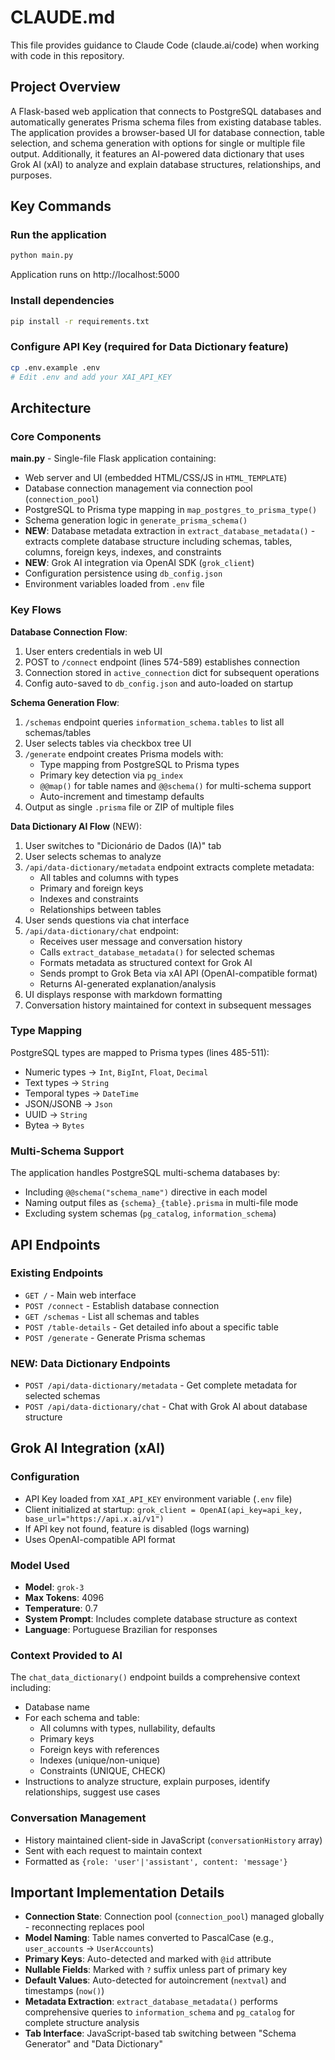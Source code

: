 # CLAUDE.md

This file provides guidance to Claude Code (claude.ai/code) when working with code in this repository.

## Project Overview

A Flask-based web application that connects to PostgreSQL databases and automatically generates Prisma schema files from existing database tables. The application provides a browser-based UI for database connection, table selection, and schema generation with options for single or multiple file output. Additionally, it features an AI-powered data dictionary that uses Grok AI (xAI) to analyze and explain database structures, relationships, and purposes.

## Key Commands

### Run the application
```bash
python main.py
```
Application runs on http://localhost:5000

### Install dependencies
```bash
pip install -r requirements.txt
```

### Configure API Key (required for Data Dictionary feature)
```bash
cp .env.example .env
# Edit .env and add your XAI_API_KEY
```

## Architecture

### Core Components

**main.py** - Single-file Flask application containing:
- Web server and UI (embedded HTML/CSS/JS in `HTML_TEMPLATE`)
- Database connection management via connection pool (`connection_pool`)
- PostgreSQL to Prisma type mapping in `map_postgres_to_prisma_type()`
- Schema generation logic in `generate_prisma_schema()`
- **NEW**: Database metadata extraction in `extract_database_metadata()` - extracts complete database structure including schemas, tables, columns, foreign keys, indexes, and constraints
- **NEW**: Grok AI integration via OpenAI SDK (`grok_client`)
- Configuration persistence using `db_config.json`
- Environment variables loaded from `.env` file

### Key Flows

**Database Connection Flow**:
1. User enters credentials in web UI
2. POST to `/connect` endpoint (lines 574-589) establishes connection
3. Connection stored in `active_connection` dict for subsequent operations
4. Config auto-saved to `db_config.json` and auto-loaded on startup

**Schema Generation Flow**:
1. `/schemas` endpoint queries `information_schema.tables` to list all schemas/tables
2. User selects tables via checkbox tree UI
3. `/generate` endpoint creates Prisma models with:
   - Type mapping from PostgreSQL to Prisma types
   - Primary key detection via `pg_index`
   - `@@map()` for table names and `@@schema()` for multi-schema support
   - Auto-increment and timestamp defaults
4. Output as single `.prisma` file or ZIP of multiple files

**Data Dictionary AI Flow** (NEW):
1. User switches to "Dicionário de Dados (IA)" tab
2. User selects schemas to analyze
3. `/api/data-dictionary/metadata` endpoint extracts complete metadata:
   - All tables and columns with types
   - Primary and foreign keys
   - Indexes and constraints
   - Relationships between tables
4. User sends questions via chat interface
5. `/api/data-dictionary/chat` endpoint:
   - Receives user message and conversation history
   - Calls `extract_database_metadata()` for selected schemas
   - Formats metadata as structured context for Grok AI
   - Sends prompt to Grok Beta via xAI API (OpenAI-compatible format)
   - Returns AI-generated explanation/analysis
6. UI displays response with markdown formatting
7. Conversation history maintained for context in subsequent messages

### Type Mapping

PostgreSQL types are mapped to Prisma types (lines 485-511):
- Numeric types → `Int`, `BigInt`, `Float`, `Decimal`
- Text types → `String`
- Temporal types → `DateTime`
- JSON/JSONB → `Json`
- UUID → `String`
- Bytea → `Bytes`

### Multi-Schema Support

The application handles PostgreSQL multi-schema databases by:
- Including `@@schema("schema_name")` directive in each model
- Naming output files as `{schema}_{table}.prisma` in multi-file mode
- Excluding system schemas (`pg_catalog`, `information_schema`)

## API Endpoints

### Existing Endpoints
- `GET /` - Main web interface
- `POST /connect` - Establish database connection
- `GET /schemas` - List all schemas and tables
- `POST /table-details` - Get detailed info about a specific table
- `POST /generate` - Generate Prisma schemas

### NEW: Data Dictionary Endpoints
- `POST /api/data-dictionary/metadata` - Get complete metadata for selected schemas
- `POST /api/data-dictionary/chat` - Chat with Grok AI about database structure

## Grok AI Integration (xAI)

### Configuration
- API Key loaded from `XAI_API_KEY` environment variable (`.env` file)
- Client initialized at startup: `grok_client = OpenAI(api_key=api_key, base_url="https://api.x.ai/v1")`
- If API key not found, feature is disabled (logs warning)
- Uses OpenAI-compatible API format

### Model Used
- **Model**: `grok-3`
- **Max Tokens**: 4096
- **Temperature**: 0.7
- **System Prompt**: Includes complete database structure as context
- **Language**: Portuguese Brazilian for responses

### Context Provided to AI
The `chat_data_dictionary()` endpoint builds a comprehensive context including:
- Database name
- For each schema and table:
  - All columns with types, nullability, defaults
  - Primary keys
  - Foreign keys with references
  - Indexes (unique/non-unique)
  - Constraints (UNIQUE, CHECK)
- Instructions to analyze structure, explain purposes, identify relationships, suggest use cases

### Conversation Management
- History maintained client-side in JavaScript (`conversationHistory` array)
- Sent with each request to maintain context
- Formatted as `{role: 'user'|'assistant', content: 'message'}`

## Important Implementation Details

- **Connection State**: Connection pool (`connection_pool`) managed globally - reconnecting replaces pool
- **Model Naming**: Table names converted to PascalCase (e.g., `user_accounts` → `UserAccounts`)
- **Primary Keys**: Auto-detected and marked with `@id` attribute
- **Nullable Fields**: Marked with `?` suffix unless part of primary key
- **Default Values**: Auto-detected for autoincrement (`nextval`) and timestamps (`now()`)
- **Metadata Extraction**: `extract_database_metadata()` performs comprehensive queries to `information_schema` and `pg_catalog` for complete structure analysis
- **Tab Interface**: JavaScript-based tab switching between "Schema Generator" and "Data Dictionary"